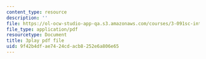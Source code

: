 ```yaml
---
content_type: resource
description: ''
file: https://ol-ocw-studio-app-qa.s3.amazonaws.com/courses/3-091sc-introduction-to-solid-state-chemistry-fall-2010/9f42b4dfae7424cdacb8252e6a806e65_czAWbZLxFNM.pdf
file_type: application/pdf
resourcetype: Document
title: 3play pdf file
uid: 9f42b4df-ae74-24cd-acb8-252e6a806e65
---
```

